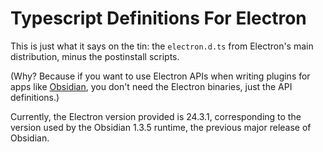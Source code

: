 # Typescript Definitions For Electron

This is just what it says on the tin: the `electron.d.ts` from Electron's main distribution, minus the postinstall scripts.

(Why?  Because if you want to use Electron APIs when writing plugins for apps like [Obsidian](https://obsidian.md/), you don't need the Electron binaries, just the API definitions.)

Currently, the Electron version provided is 24.3.1, corresponding to the version used by the Obsidian 1.3.5 runtime, the previous major release of Obsidian.